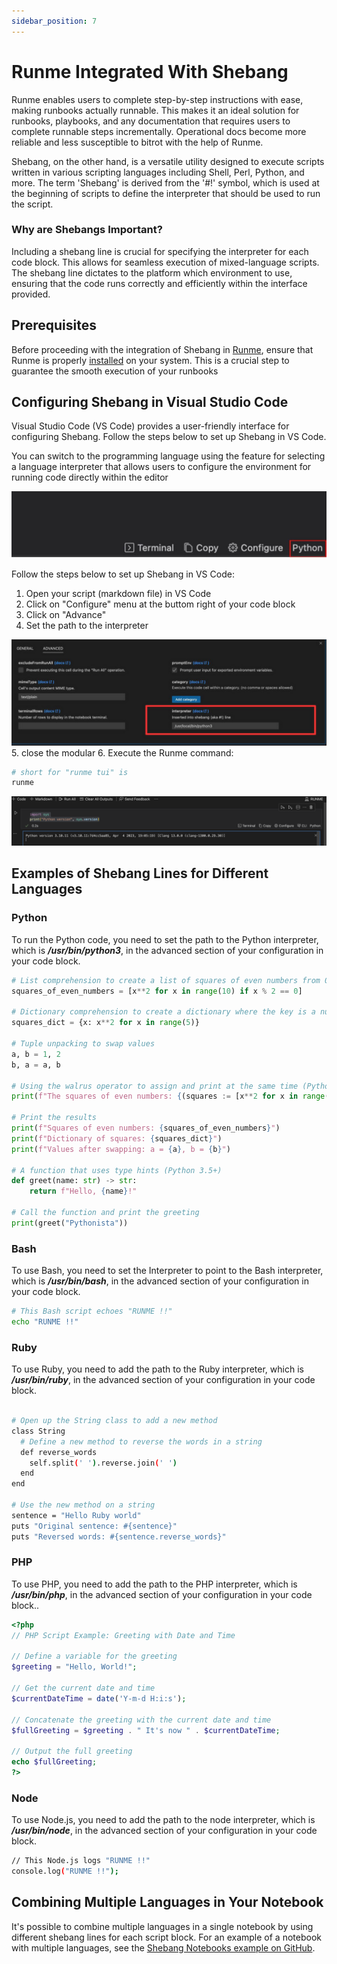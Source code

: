 ```yaml
---
sidebar_position: 7
---
```


# Runme Integrated With Shebang

Runme enables users to complete step-by-step instructions with ease, making runbooks actually runnable. This makes it an ideal solution for runbooks, playbooks, and any documentation that requires users to complete runnable steps incrementally. Operational docs become more reliable and less susceptible to bitrot with the help of Runme.

Shebang, on the other hand, is a versatile utility designed to execute scripts written in various scripting languages including Shell, Perl, Python, and more. The term 'Shebang' is derived from the '#!' symbol, which is used at the beginning of scripts to define the interpreter that should be used to run the script.

### Why are Shebangs Important?

Including a shebang line is crucial for specifying the interpreter for each code block. This allows for seamless execution of mixed-language scripts. The shebang line dictates to the platform which environment to use, ensuring that the code runs correctly and efficiently within the interface provided.

## Prerequisites

Before proceeding with the integration of Shebang in [Runme](/install#runme-cli), ensure that Runme is properly [installed](/install#runme-cli) on your system. This is a crucial step to guarantee the smooth execution of your runbooks

## Configuring Shebang in Visual Studio Code

Visual Studio Code (VS Code) provides a user-friendly interface for configuring Shebang. Follow the steps below to set up Shebang in VS Code.

You can switch to the programming language using the feature for selecting a language interpreter that allows users to configure the environment for running code directly within the editor

![shebang-language-mood](../../static/img/shebang-language-mood.png)

Follow the steps below to set up Shebang in VS Code:

1. Open your script (markdown file) in VS Code
2. Click on "Configure" menu at the buttom right of your code block
3. Click on "Advance"
4. Set the path to the interpreter

![shebang-interpreter](../../static/img/shebang-interpreters.png)
5. close the modular
6. Execute the Runme command:

```sh
# short for "runme tui" is 
runme
```

![shebang-output](../../static/img/shebang-outputt.png)

## Examples of Shebang Lines for Different Languages

### Python

To run the Python code, you need to set the path to the Python interpreter, which is ***/usr/bin/python3***, in the advanced section of your configuration in your code block.

```python
# List comprehension to create a list of squares of even numbers from 0 to 9
squares_of_even_numbers = [x**2 for x in range(10) if x % 2 == 0]

# Dictionary comprehension to create a dictionary where the key is a number and the value is its square
squares_dict = {x: x**2 for x in range(5)}

# Tuple unpacking to swap values
a, b = 1, 2
b, a = a, b

# Using the walrus operator to assign and print at the same time (Python 3.8+)
print(f"The squares of even numbers: {(squares := [x**2 for x in range(10) if x % 2 == 0])}")

# Print the results
print(f"Squares of even numbers: {squares_of_even_numbers}")
print(f"Dictionary of squares: {squares_dict}")
print(f"Values after swapping: a = {a}, b = {b}")

# A function that uses type hints (Python 3.5+)
def greet(name: str) -> str:
    return f"Hello, {name}!"

# Call the function and print the greeting
print(greet("Pythonista"))
```

### Bash

To use Bash, you need to set the Interpreter to point to the Bash interpreter, which is ***/usr/bin/bash***, in the advanced section of your configuration in your code block.

```sh
# This Bash script echoes "RUNME !!"
echo "RUNME !!"
```

### Ruby

To use Ruby, you need to add the path to the Ruby interpreter, which is ***/usr/bin/ruby***, in the advanced section of your configuration in your code block.

```sh

# Open up the String class to add a new method
class String
  # Define a new method to reverse the words in a string
  def reverse_words
    self.split(' ').reverse.join(' ')
  end
end

# Use the new method on a string
sentence = "Hello Ruby world"
puts "Original sentence: #{sentence}"
puts "Reversed words: #{sentence.reverse_words}"
```

### PHP

To use PHP, you need to add the path to the PHP interpreter, which is ***/usr/bin/php***, in the advanced section of your configuration in your code block..

```php { interpreter=/opt/homebrew/bin/php }
<?php
// PHP Script Example: Greeting with Date and Time

// Define a variable for the greeting
$greeting = "Hello, World!";

// Get the current date and time
$currentDateTime = date('Y-m-d H:i:s');

// Concatenate the greeting with the current date and time
$fullGreeting = $greeting . " It's now " . $currentDateTime;

// Output the full greeting
echo $fullGreeting;
?>
```

### Node

To use Node.js, you need to add the path to the node interpreter, which is ***/usr/bin/node***, in the advanced section of your configuration in your code block.

```sh
// This Node.js logs "RUNME !!"
console.log("RUNME !!");
```

## Combining Multiple Languages in Your Notebook

It's possible to combine multiple languages in a single notebook by using different shebang lines for each script block. For an example of a notebook with multiple languages, see the [Shebang Notebooks example on GitHub](https://github.com/stateful/Shebang-Notebooks/blob/main/shebang-example.md).


